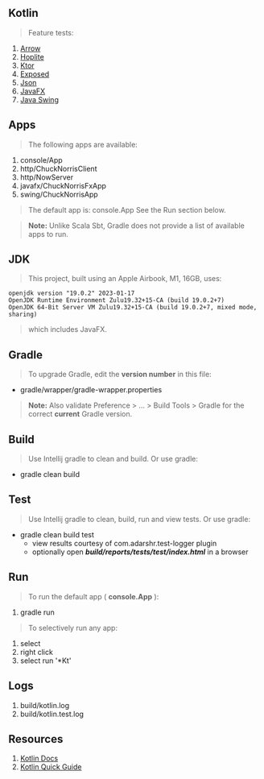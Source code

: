 Kotlin
------
>Feature tests:
1. [Arrow](https://arrow-kt.io)
2. [Hoplite](https://github.com/sksamuel/hoplite)
3. [Ktor](https://ktor.io)
4. [Exposed](https://github.com/JetBrains/Exposed)
5. [Json](https://kotlinx-serialization-json)
6. [JavaFX](https://openjfx.io/)
7. [Java Swing](https://docs.oracle.com/javase/tutorial/uiswing/index.html)

Apps
----
>The following apps are available:
1. console/App
2. http/ChuckNorrisClient
3. http/NowServer
4. javafx/ChuckNorrisFxApp
5. swing/ChuckNorrisApp
>The default app is: console.App See the Run section below.

>**Note:** Unlike Scala Sbt, Gradle does not provide a list of available apps to run.

JDK
---
>This project, built using an Apple Airbook, M1, 16GB, uses:
```
openjdk version "19.0.2" 2023-01-17
OpenJDK Runtime Environment Zulu19.32+15-CA (build 19.0.2+7)
OpenJDK 64-Bit Server VM Zulu19.32+15-CA (build 19.0.2+7, mixed mode, sharing)
```
>which includes JavaFX.

Gradle
------
>To upgrade Gradle, edit the **version number** in this file:
* gradle/wrapper/gradle-wrapper.properties
>**Note:** Also validate Preference > ... > Build Tools > Gradle for the correct **current** Gradle version.

Build
-----
>Use Intellij gradle to clean and build. Or use gradle:
* gradle clean build

Test
----
>Use Intellij gradle to clean, build, run and view tests. Or use gradle:
* gradle clean build test
     * view results courtesy of com.adarshr.test-logger plugin
     * optionally open ***build/reports/tests/test/index.html*** in a browser

Run
---
>To run the default app ( **console.App** ):
1. gradle run
>To selectively run any app:
1. select
2. right click
3. select run '*Kt'

Logs
----
1. build/kotlin.log
2. build/kotlin.test.log

Resources
---------
1. [Kotlin Docs](https://kotlinlang.org/docs/home.html)
2. [Kotlin Quick Guide](https://github.com/Mr-Skully/kotlin-quick-guide)
